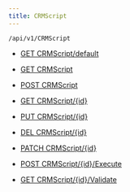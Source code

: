 ```yaml
---
title: CRMScript
---
```


```http
/api/v1/CRMScript
```




* [GET CRMScript/default](v1CRMScriptEntity_DefaultCRMScriptEntity.md)

* [GET CRMScript](v1CRMScriptEntity_GetAll.md)

* [POST CRMScript](v1CRMScriptEntity_PostCRMScriptEntity.md)

* [GET CRMScript/{id}](v1CRMScriptEntity_GetCRMScriptEntity.md)

* [PUT CRMScript/{id}](v1CRMScriptEntity_PutCRMScriptEntity.md)

* [DEL CRMScript/{id}](v1CRMScriptEntity_DeleteCRMScriptEntity.md)

* [PATCH CRMScript/{id}](v1CRMScriptEntity_PatchCRMScriptEntity.md)

* [POST CRMScript/{id}/Execute](v1CRMScriptEntity_ExecuteScript.md)

* [GET CRMScript/{id}/Validate](v1CRMScriptEntity_ValidateScript.md)